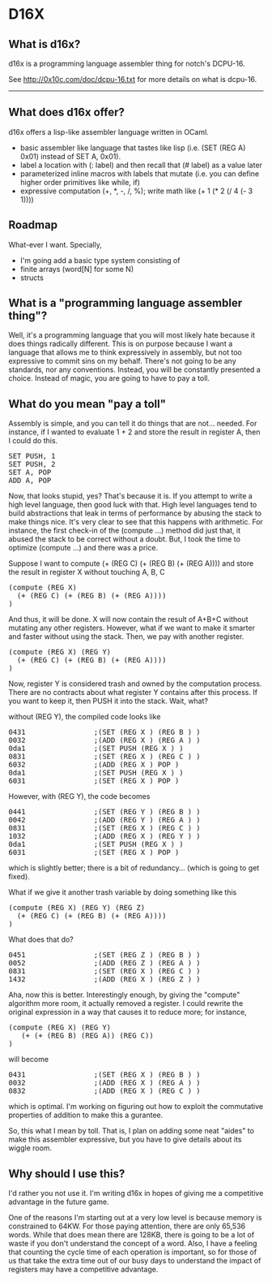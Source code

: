 # D16X #

## What is d16x? ##

d16x is a programming language assembler thing for notch's DCPU-16.

See
   http://0x10c.com/doc/dcpu-16.txt
for more details on what is dcpu-16.

-------------------------------------------------

## What does d16x offer? ##

d16x offers a lisp-like assembler language written in OCaml.

* basic assembler like language that tastes like lisp (i.e. (SET (REG A) 0x01) instead of SET A, 0x01).
* label a location with (: label) and then recall that (# label) as a value later
* parameterized inline macros with labels that mutate (i.e. you can define higher order primitives like while, if)
* expressive computation (+, \*, \-, /, %); write math like (+ 1 (\* 2 (/ 4 (\- 3 1))))

## Roadmap ##

What-ever I want. Specially,

* I'm going add a basic type system consisting of 
 * finite arrays (word[N] for some N)
 * structs
## What is a "programming language assembler thing"? ##

Well, it's a programming language that you will most likely hate because it does things radically different.
This is on purpose because I want a language that allows me to think expressively in assembly, but not too expressive to commit sins on my behalf. There's not going to be any standards, nor any conventions. Instead, you will be constantly presented a choice. Instead of magic, you are going to have to pay a toll.

## What do you mean "pay a toll" ##

Assembly is simple, and you can tell it do things that are not... needed. For instance, if I wanted to evaluate
1 + 2 and store the result in register A, then I could do this.

<pre>
SET PUSH, 1
SET PUSH, 2
SET A, POP
ADD A, POP
</pre>

Now, that looks stupid, yes? That's because it is. If you attempt to write a high level language, then good luck with that. High level languages tend to build abstractions that leak in terms of performance by abusing the stack to make things nice. It's very clear to see that this happens with arithmetic. For instance, the first check-in of the (compute ...) method did just that, it abused the stack to be correct without a doubt. But, I took the time to optimize (compute ...) and there was a price.

Suppose I want to compute (+ (REG C) (+ (REG B) (+ (REG A)))) and store the result in register X without touching A, B, C

<pre>
(compute (REG X)
  (+ (REG C) (+ (REG B) (+ (REG A))))
)
</pre>

And thus, it will be done. X will now contain the result of A+B+C without mutating any other registers. However, what if we want to make it smarter and faster without using the stack. Then, we pay with another register.

<pre>
(compute (REG X) (REG Y)
  (+ (REG C) (+ (REG B) (+ (REG A))))
)
</pre>

Now, register Y is considered trash and owned by the computation process. 
There are no contracts about what register Y contains after this process.
If you want to keep it, then PUSH it into the stack. Wait, what?

without (REG Y), the compiled code looks like

<pre>
0431                ;(SET (REG X ) (REG B ) ) 
0032                ;(ADD (REG X ) (REG A ) ) 
0da1                ;(SET PUSH (REG X ) ) 
0831                ;(SET (REG X ) (REG C ) ) 
6032                ;(ADD (REG X ) POP ) 
0da1                ;(SET PUSH (REG X ) ) 
6031                ;(SET (REG X ) POP ) 
</pre>

However, with (REG Y), the code becomes

<pre>
0441                ;(SET (REG Y ) (REG B ) ) 
0042                ;(ADD (REG Y ) (REG A ) ) 
0831                ;(SET (REG X ) (REG C ) ) 
1032                ;(ADD (REG X ) (REG Y ) ) 
0da1                ;(SET PUSH (REG X ) ) 
6031                ;(SET (REG X ) POP ) 
</pre>

which is slightly better; there is a bit of redundancy... (which is going to get fixed).

What if we give it another trash variable by doing something like this

<pre>
(compute (REG X) (REG Y) (REG Z)
  (+ (REG C) (+ (REG B) (+ (REG A))))
)
</pre>

What does that do?

<pre>
0451                ;(SET (REG Z ) (REG B ) ) 
0052                ;(ADD (REG Z ) (REG A ) ) 
0831                ;(SET (REG X ) (REG C ) ) 
1432                ;(ADD (REG X ) (REG Z ) ) 
</pre>

Aha, now this is better. Interestingly enough, by giving the "compute" algorithm more room, it actually removed a register. I could rewrite the original expression in a way that causes it to reduce more; for instance,

<pre>
(compute (REG X) (REG Y)
   (+ (+ (REG B) (REG A)) (REG C))
)
</pre>

will become

<pre>
0431                ;(SET (REG X ) (REG B ) ) 
0032                ;(ADD (REG X ) (REG A ) ) 
0832                ;(ADD (REG X ) (REG C ) ) 
</pre>

which is optimal. I'm working on figuring out how to exploit the commutative properties of addition to make this a gurantee.

So, this what I mean by toll. That is, I plan on adding some neat "aides" to make this assembler expressive, but you have to give details about its wiggle room.

## Why should I use this? ##

I'd rather you not use it. I'm writing d16x in hopes of giving me a competitive advantage in the future game. 

One of the reasons I'm starting out at a very low level is because memory is constrained to 64KW. For those paying attention, there are only 65,536 words. While that does mean there are 128KB, there is going to be a lot of waste if you don't understand the concept of a word. Also, I have a feeling that counting the cycle time of each operation is important, so for those of us that take the extra time out of our busy days to understand the impact of registers may have a competitive advantage.

